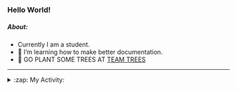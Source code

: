### Hello World!

##### About:
- Currently I am a student.
- 🌱 I’m learning how to make better documentation.
- 🌱 GO PLANT SOME TREES AT [TEAM TREES](https://teamtrees.org/)

---
<details>
  <summary>:zap: My Activity:</summary>
  
<!--START_SECTION:waka-->
![Code Time](http://img.shields.io/badge/Code%20Time-1%2C172%20hrs%2037%20mins-blue)

**I'm a Night 🦉** 

```text
🌞 Morning                1871 commits        ███░░░░░░░░░░░░░░░░░░░░░░   10.02 % 
🌆 Daytime                6380 commits        █████████░░░░░░░░░░░░░░░░   34.18 % 
🌃 Evening                5347 commits        ███████░░░░░░░░░░░░░░░░░░   28.64 % 
🌙 Night                  5070 commits        ███████░░░░░░░░░░░░░░░░░░   27.16 % 
```
📅 **I'm Most Productive on Wednesday** 

```text
Monday                   2624 commits        ████░░░░░░░░░░░░░░░░░░░░░   14.06 % 
Tuesday                  2540 commits        ███░░░░░░░░░░░░░░░░░░░░░░   13.61 % 
Wednesday                4373 commits        ██████░░░░░░░░░░░░░░░░░░░   23.43 % 
Thursday                 2397 commits        ███░░░░░░░░░░░░░░░░░░░░░░   12.84 % 
Friday                   1968 commits        ███░░░░░░░░░░░░░░░░░░░░░░   10.54 % 
Saturday                 1634 commits        ██░░░░░░░░░░░░░░░░░░░░░░░   08.75 % 
Sunday                   3132 commits        ████░░░░░░░░░░░░░░░░░░░░░   16.78 % 
```


📊 **This Week I Spent My Time On** 

```text
🔥 Editors: 
IntelliJ                 1 hr 4 mins         ███████████████████████░░   92.29 % 
VS Code                  5 mins              ██░░░░░░░░░░░░░░░░░░░░░░░   07.71 % 

🐱‍💻 Projects: 
intro                    50 mins             ██████████████████░░░░░░░   73.23 % 
FilterHelperTest.kt      6 mins              ███░░░░░░░░░░░░░░░░░░░░░░   10.05 % 
LightEditProject         5 mins              ██░░░░░░░░░░░░░░░░░░░░░░░   08.38 % 
Unknown Project          3 mins              █░░░░░░░░░░░░░░░░░░░░░░░░   05.39 % 
praise                   2 mins              █░░░░░░░░░░░░░░░░░░░░░░░░   02.95 % 
```


 Last Updated on 03/09/2023 09:09:59 UTC
<!--END_SECTION:waka-->
</details>
